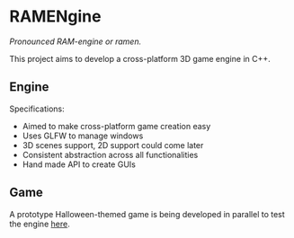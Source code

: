 # RAMENgine
_Pronounced RAM-engine or ramen._

This project aims to develop a cross-platform 3D game engine in C++.

## Engine
Specifications:

- Aimed to make cross-platform game creation easy
- Uses GLFW to manage windows
- 3D scenes support, 2D support could come later
- Consistent abstraction across all functionalities
- Hand made API to create GUIs

## Game
A prototype Halloween-themed game is being developed in parallel to test the engine
[here](https://github.com/Paragoumba/Halloween).
